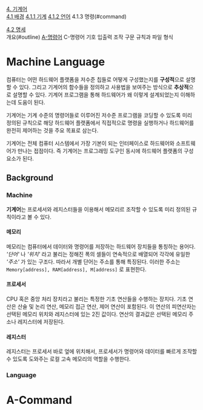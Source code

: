 [4. 기계어](#machine-language)         
[4.1 배경](#background)
[4.1.1 기계](#machine)
[4.1.2 언어](#language)
4.1.3 명령(#command)

[4.2 명세](#specification)      
개요(#outline)
[A-명령어](#a-command)
C-명령어
기호
입출력 조작
구문 규칙과 파일 형식

# Machine Language

컴퓨터는 어떤 하드웨어 플랫폼을 저수준 칩들로 어떻게 구성했는지를 **구성적**으로 설명할 수 있다. 그리고 기계어의 함수들을 정의하고 사용법을 보여주는 방식으로 **추상적**으로 설명할 수 있다. 기계어 프로그램을 통해 하드웨어가 왜 이렇게 설계되었는지 이해하는데 도움이 된다.

기계어는 기계 수준의 명령어들로 이루어진 저수준 프로그램을 코딩할 수 있도록 미리 정의된 규칙으로 해당 하드웨어 플랫폼에서 직접적으로 명령을 실행하거나 하드웨어를 완전히 제어하는 것을 주요 목표로 삼는다. 

기계어는 전체 컴퓨터 시스템에서 가장 기본이 되는 인터페이스로 하드웨어와 소프트웨어가 만나는 접점이다. 즉 기계어는 프로그래밍 도구인 동시에 하드웨어 플랫폼의 구성 요소가 된다. 

## Background

### Machine

**기계어**는 프로세서와 레지스터들을 이용해서 메모리르 조작할 수 있도록 미리 정의된 규칙이라고 볼 수 있다.

#### 메모리

메모리는 컴퓨터에서 데이터와 명령어를 저장하는 하드웨어 장치들을 통칭하는 용어다. *'단어'* 나 *'위치'* 라고 불리는 정해진 폭의 셀들이 연속적으로 배열되어 각각에 유일한 *'주소'* 가 있는 구조다. 따라서 개별 단어는 주소를 통해 특징된다. 이러한 주소는 `Memory[address], RAM[address], M[address]` 로 표현한다.

#### 프로세서 

CPU 혹은 중앙 처리 장치라고 불리는 특정한 기초 연산들을 수행하는 장치다. 기초 연산은 산술 및 논리 연산, 메모리 접근 연산, 제어 연산이 포함된다. 이 연산의 피연산자는 선택된 메모리 위치와 레지스터에 있는 2진 값이다. 연산의 결과값은 선택된 메모리 주소나 레지스터에 저장된다.

#### 레지스터

레지스터는 프로세서 바로 엎에 위치해서, 프로세서가 명령어와 데이터를 빠르게 조작할 수 있도록 도와주는 로컬 고속 메모리의 역할을 수행한다. 

### Language


# A-Command
